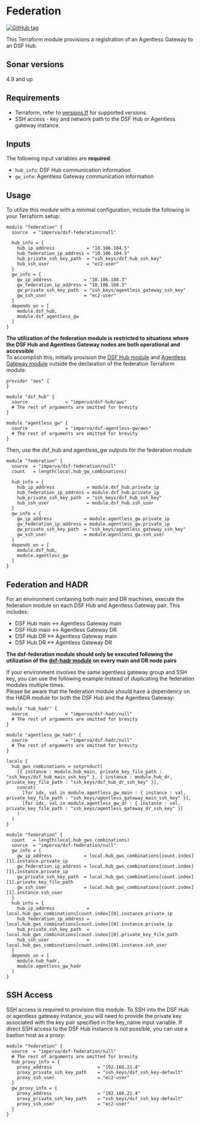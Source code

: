 # Federation
[![GitHub tag](https://img.shields.io/github/v/tag/imperva/dsfkit.svg)](https://github.com/imperva/dsfkit/tags)

This Terraform module provisions a registration of an Agentless Gateway to an DSF Hub.

## Sonar versions
4.9 and up

## Requirements
* Terraform, refer to [versions.tf](https://github.com/imperva/dsfkit/blob/master/modules/null/federation/versions.tf) for supported versions.
* SSH access - key and network path to the DSF Hub or Agentless gateway instance.

## Inputs

The following input variables are **required**:

* `hub_info`: DSF Hub communication information
* `gw_info`: Agentless Gateway communication information

## Usage

To utilize this module with a minimal configuration, include the following in your Terraform setup:

```
module "federation" {
  source  = "imperva/dsf-federation/null"

  hub_info = {
    hub_ip_address            = "10.106.104.5"
    hub_federation_ip_address = "10.106.104.5"
    hub_private_ssh_key_path  = "ssh_keys/dsf_hub_ssh_key"
    hub_ssh_user              = "ec2-user"
  }
  gw_info = {
    gw_ip_address            = "10.106.108.3"
    gw_federation_ip_address = "10.106.108.3"
    gw_private_ssh_key_path  = "ssh_keys/agentless_gateway_ssh_key"
    gw_ssh_user              = "ec2-user"
  }
  depends_on = [
    module.dsf_hub,
    module.dsf_agentless_gw
  ]
}
```

**The utilization of the federation module is restricted to situations where the DSF Hub and Agentless Gateway nodes are both operational and accessible**<br>
To accomplish this, initially provision the [DSF Hub module](https://registry.terraform.io/modules/imperva/dsf-hub/aws/latest) 
and [Agentless Gateway module](https://registry.terraform.io/modules/imperva/dsf-agentless-gw/aws/latest) outside the declaration of the federation Terraform module:

```
provider "aws" {
}

module "dsf_hub" {
  source              = "imperva/dsf-hub/aws"
  # The rest of arguments are omitted for brevity
}

module "agentless_gw" {
  source              = "imperva/dsf-agentless-gw/aws"
  # The rest of arguments are omitted for brevity
}
```
Then, use the dsf_hub and agentless_gw outputs for the federation module

```
module "federation" {
  source  = "imperva/dsf-federation/null"
  count   = length(local.hub_gw_combinations)

  hub_info = {
    hub_ip_address            = module.dsf_hub.private_ip
    hub_federation_ip_address = module.dsf_hub.private_ip
    hub_private_ssh_key_path  = "ssh_keys/dsf_hub_ssh_key"
    hub_ssh_user              = module.dsf_hub.ssh_user
  }
  gw_info = {
    gw_ip_address            = module.agentless_gw.private_ip
    gw_federation_ip_address = module.agentless_gw.private_ip
    gw_private_ssh_key_path  = "ssh_keys/agentless_gateway_ssh_key"
    gw_ssh_user              = module.agentless_gw.ssh_user
  }
  depends_on = [
    module.dsf_hub,
    module.agentless_gw
  ]
}
```

## Federation and HADR
For an environment containing both main and DR machines, execute the federation module on each DSF Hub and Agentless Gateway pair. 
This includes: 
* DSF Hub main <-> Agentless Gateway main
* DSF Hub main <-> Agentless Gateway DR
* DSF Hub DR <-> Agentless Gateway main 
* DSF Hub DR <-> Agentless Gateway DR<br>

**The dsf-federation module should only be executed following the utilization of the [dsf-hadr module](https://registry.terraform.io/modules/imperva/dsf-hadr/null/latest) on every main and DR node pairs**

If your environment involves the same agentless gateway group and SSH key, you can use the following example instead of duplicating the federation modules multiple times.<br>
Please be aware that the federation module should have a dependency on the HADR module for both the DSF Hub and the Agentless Gateway:

```
module "hub_hadr" {
  source              = "imperva/dsf-hadr/null"
  # The rest of arguments are omitted for brevity
}

module "agentless_gw_hadr" {
  source              = "imperva/dsf-hadr/null"
  # The rest of arguments are omitted for brevity
}

locals {
  hub_gws_combinations = setproduct(
    [{ instance : module.hub_main, private_key_file_path : "ssh_keys/dsf_hub_main_ssh_key" }, { instance : module.hub_dr, private_key_file_path : "ssh_keys/dsf_hub_dr_ssh_key" }],
    concat(
      [for idx, val in module.agentless_gw_main : { instance : val, private_key_file_path : "ssh_keys/agentless_gateway_main_ssh_key" }],
      [for idx, val in module.agentless_gw_dr : { instance : val, private_key_file_path : "ssh_keys/agentless_gateway_dr_ssh_key" }]
    )
  )
}

module "federation" {
  count   = length(local.hub_gws_combinations)
  source  = "imperva/dsf-federation/null"
  gw_info = {
    gw_ip_address            = local.hub_gws_combinations[count.index][1].instance.private_ip
    gw_federation_ip_address = local.hub_gws_combinations[count.index][1].instance.private_ip
    gw_private_ssh_key_path  = local.hub_gws_combinations[count.index][1].private_key_file_path
    gw_ssh_user              = local.hub_gws_combinations[count.index][1].instance.ssh_user
  }
  hub_info = {
    hub_ip_address            = local.hub_gws_combinations[count.index][0].instance.private_ip
    hub_federation_ip_address = local.hub_gws_combinations[count.index][0].instance.private_ip
    hub_private_ssh_key_path  = local.hub_gws_combinations[count.index][0].private_key_file_path
    hub_ssh_user              = local.hub_gws_combinations[count.index][0].instance.ssh_user
  }
  depends_on = [
    module.hub_hadr,
    module.agentless_gw_hadr
  ]
}
```


## SSH Access
SSH access is required to provision this module. To SSH into the DSF Hub or agentless gateway instance, you will need to provide the private key associated with the key pair specified in the 
key_name input variable. If direct SSH access to the DSF Hub instance is not possible, you can use a bastion host as a proxy:

```
module "federation" {
  source  = "imperva/dsf-federation/null"
  # The rest of arguments are omitted for brevity
  hub_proxy_info = {
    proxy_address                 = "192.168.21.4"
    proxy_private_ssh_key_path    = "ssh_keys/dsf_ssh_key-default"
    proxy_ssh_user                = "ec2-user"
  }  
  gw_proxy_info = {
    proxy_address                 = "192.168.21.4"
    proxy_private_ssh_key_path    = "ssh_keys/dsf_ssh_key-default"
    proxy_ssh_user                = "ec2-user"
  }
}
```
